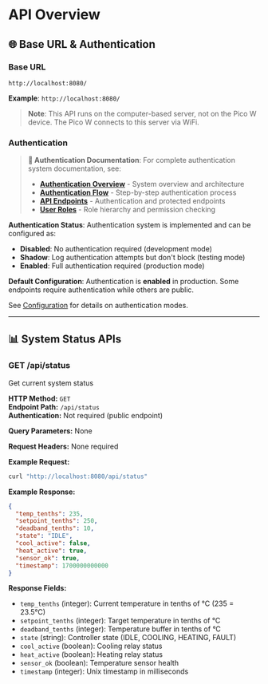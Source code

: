 # API Overview

## 🌐 Base URL & Authentication

### **Base URL**
```
http://localhost:8080/
```

**Example**: `http://localhost:8080/`

> **Note**: This API runs on the computer-based server, not on the Pico W device. The Pico W connects to this server via WiFi.

### **Authentication**

> **🔐 Authentication Documentation**: For complete authentication system documentation, see:
> - **[Authentication Overview](../auth/01-overview.md)** - System overview and architecture
> - **[Authentication Flow](../auth/02-authentication-flow.md)** - Step-by-step authentication process
> - **[API Endpoints](../auth/06-api-endpoints.md)** - Authentication and protected endpoints
> - **[User Roles](../auth/07-user-roles.md)** - Role hierarchy and permission checking

**Authentication Status**: Authentication system is implemented and can be configured as:
- **Disabled**: No authentication required (development mode)
- **Shadow**: Log authentication attempts but don't block (testing mode)  
- **Enabled**: Full authentication required (production mode)

**Default Configuration**: Authentication is **enabled** in production. Some endpoints require authentication while others are public.

See [Configuration](../auth/05-configuration.md) for details on authentication modes.

---

## 📊 System Status APIs

### **GET /api/status**
Get current system status

**HTTP Method:** `GET`  
**Endpoint Path:** `/api/status`  
**Authentication:** Not required (public endpoint)

**Query Parameters:** None

**Request Headers:** None required

**Example Request:**
```bash
curl "http://localhost:8080/api/status"
```

**Example Response:**
```json
{
  "temp_tenths": 235,
  "setpoint_tenths": 250,
  "deadband_tenths": 10,
  "state": "IDLE",
  "cool_active": false,
  "heat_active": true,
  "sensor_ok": true,
  "timestamp": 1700000000000
}
```

**Response Fields:**
- `temp_tenths` (integer): Current temperature in tenths of °C (235 = 23.5°C)
- `setpoint_tenths` (integer): Target temperature in tenths of °C
- `deadband_tenths` (integer): Temperature buffer in tenths of °C
- `state` (string): Controller state (IDLE, COOLING, HEATING, FAULT)
- `cool_active` (boolean): Cooling relay status
- `heat_active` (boolean): Heating relay status
- `sensor_ok` (boolean): Temperature sensor health
- `timestamp` (integer): Unix timestamp in milliseconds
